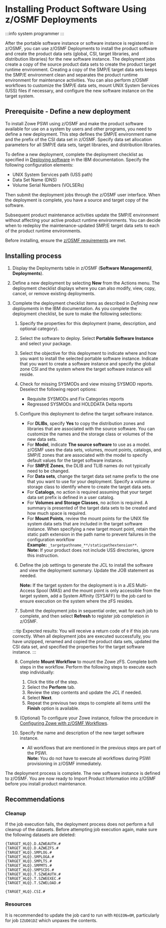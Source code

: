 # Installing Product Software Using z/OSMF Deployments

:::info system programmer
:::

After the portable software instance or software instance is registered in z/OSMF, you can use z/OSMF Deployments to install the product software and create the product data sets (global, CSI, target libraries, and distribution libraries) for the new software instance. The deployment jobs create a copy of the source product data sets to create the product target runtime environment. Creating a copy of the SMP/E target data sets keeps the SMP/E environment clean and separates the product runtime environment for maintenance activities. You can also perform z/OSMF workflows to customize the SMP/E data sets, mount UNIX System Services (USS) files if necessary, and configure the new software instance on the target system.

## Prerequisite - Define a new deployment

To install Zowe PSWI using z/OSMF and make the product software available for use on a system by users and other programs, you need to define a new deployment. This step defines the SMP/E environment name and the prefix of the CSI data set in z/OSMF. Specify data set allocation parameters for all SMP/E data sets, target libraries, and distribution libraries.

To define a new deployment, complete the deployment checklist as specified in [Deploying software](https://www.ibm.com/docs/en/zos/2.4.0?topic=task-deploying-software) in the IBM documentation.
Specify the following configuration elements:

* UNIX System Services path (USS path) 
* Data Set Name (DNS)
* Volume Serial Numbers (VOLSERs)

Then submit the deployment jobs through the z/OSMF user interface. When the deployment is complete, you have a source and target copy of the software.

Subsequent product maintenance activities update the SMP/E environment without affecting your active product runtime environments. You can decide when to redeploy the maintenance-updated SMP/E target data sets to each of the product runtime environments.

Before installing, ensure the [z/OSMF requirements](./install-zowe-pswi-address-requirements.md#confirm-that-the-installer-has-read-create-update-and-execute-privileges-in-zos)
are met.

## Installing process

1. Display the Deployments table in z/OSMF (**Software ManagementU**, **Deployments**).
2. Define a new deployment by selecting **New** from the Actions menu. The deployment checklist displays where you can also modify, view, copy, cancel, or remove existing deployments.
3. Complete the deployment checklist items as described in _Defining new deployments_ in the IBM documentation. As you complete the deployment checklist, be sure to make the following selections:
    1. Specify the properties for this deployment (name, description, and optional category).

    2. Select the software to deploy. Select **Portable Software Instance** and select your package.

    3. Select the objective for this deployment to indicate where and how you want to install the selected portable software instance. Indicate that you want to create a software instance and specify the global zone CSI and the system where the target software instance will reside.

    4. Check for missing SYSMODs and view missing SYSMOD reports. Deselect the following report options:
        - Requisite SYSMODs and Fix Categories reports
        - Regressed SYSMODs and HOLDDATA Delta reports

    5. Configure this deployment to define the target software instance.
        - For **DLIBs**, specify **Yes** to copy the distribution zones and libraries that are associated with the source software. You can customize the names and the storage class or volumes of the new data sets.
        - For **Model**, indicate **The source software** to use as a model. z/OSMF uses the data sets, volumes, mount points, catalogs, and SMP/E zones that are associated with the model to specify default values for the target software instance.
        - For **SMP/E Zones**, the DLIB and TLIB names do not typically need to be changed.
        - For **Data sets**, change the target data set name prefix to the one that you want to use for your deployment. Specify a volume or storage class to identify where to create the target data sets.
        - For **Catalogs**, no action is required assuming that your target data set prefix is defined in a user catalog.
        - For **Volumes and Storage Classes**, no action is required. A summary is presented of the target data sets to be created and how much space is required.
        - For **Mount Points**, review the mount points for the UNIX file system data sets that are included in the target software instance. When specifying a new target mount point, retain the static path extension in the path name to prevent failures in the configuration workflow  
        **Example:** `_targetpathname_**/staticpathextension**`.  
        **Note:** If your product does not include USS directories, ignore this instruction.

    6. Define the job settings to generate the JCL to install the software and view the deployment summary. Update the JOB statement as needed.

        **Note:** If the target system for the deployment is in a JES Multi-Access Spool (MAS) and the mount point is only accessible from the target system, add a System Affinity (SYSAFF) to the job card to ensure execution on the system where the zFS resides.

    7. Submit the deployment jobs in sequential order, wait for each job to complete, and then select **Refresh** to register job completion in z/OSMF. 

    :::tip Expected results:
    You will receive a return code of `0` if this job runs correctly. When all deployment jobs are executed successfully, you have unzipped, renamed and copied the product data sets, updated the CSI data set, and specified the properties for the target software instance.
    :::

    8. Complete **Mount Workflow** to mount the Zowe zFS. Complete both steps in the workflow. Perform the following steps to execute each step individually:
       1. Click the title of the step.
       2. Select the **Perform** tab.
       3. Review the step contents and update the JCL if needed.
       4. Select **Next**.
       5. Repeat the previous two steps to complete all items until the **Finish** option is available.

    9. (Optional) To configure your Zowe instance, follow the procedure in [Configuring Zowe with z/OSMF Workflows](configure-zowe-zosmf-workflow.md).

   10. Specify the name and description of the new target software instance.

        - All workflows that are mentioned in the previous steps are part of the PSWI.  
        **Note:** You do not have to execute all workflows during PSWI provisioning in z/OSMF immediately.

The deployment process is complete. The new software instance is defined to z/OSMF. You are now ready to Import Product Information into z/OSMF before you install product maintenance.

## Recommendations

### Cleanup

If the job execution fails, the deployment process does not perform a full cleanup of the datasets. Before attempting job execution again, make sure the following datasets are deleted:

```plaintext
{TARGET_HLQ}.D.AZWEAUTH.#
{TARGET_HLQ}.D.AZWEZFS.#
{TARGET_HLQ}.SMPLOG.#
{TARGET_HLQ}.SMPLOGA.#
{TARGET_HLQ}.SMPLTS.#
{TARGET_HLQ}.SMPMTS.#
{TARGET_HLQ}.SMPSCDS.#
{TARGET_HLQ}.T.SZWEAUTH.#
{TARGET_HLQ}.T.SZWEEXEC.#
{TARGET_HLQ}.T.SZWELOAD.#

{TARGET_HLQ}.CSI.#
```

### Resources

It is recommended to update the job card to run with `REGION=0M`, particularly for job `IZUD01DZ` which unpaxes the contents.
